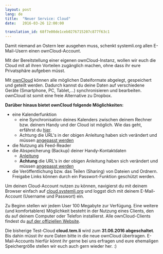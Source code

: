 ```yaml
---
layout: post 
lang: de 
title:  "Neuer Service: Cloud" 
date:   2016-03-26 12:00:00

translation_id: 68f7e00de1ceb0276715207c877f63c1
---
```



Damit niemand an Ostern leer ausgehen muss, schenkt systemli.org allen E-Mail-Usern einen ownCloud-Account. 

Mit der Bereitstellung einer eigenen ownCloud-Instanz, wollen wir euch die Cloud mit all ihren Vorteilen zugänglich machen, ohne dass ihr eure Privatsphäre aufgeben müsst.

Mit [ownCloud](https://owncloud.org) können alle möglichen Dateiformate abgelegt, gespeichert und geteilt werden. Dadurch kannst du deine Daten auf verschiedene Geräte (Smartphone, PC, Tablet,...) synchronisieren und bearbeiten. ownCloud ist somit eine freie Alternative zu Dropbox.


**Darüber hinaus bietet ownCloud folgende Möglichkeiten:**

* eine Kalenderfunktion
  - eine Synchronisation deines Kalenders zwischen deinem Rechner bzw. deinem Handy und der Cloud ist möglich. Wie das geht, erfährst du [hier](http://www.heise.de/ct/ausgabe/2013-11-Kalender-und-Kontakte-ueber-OwnCloud-synchronisieren-2322019.html).
  - Achtung die URL's in der obigen Anleitung haben sich verändert und müssen [angepasst werden](https://doc.owncloud.org/server/9.0/user_manual/pim/calendar.html#synchronizing-calendars-using-caldav) 
* die Nutzung als Feed-Reader
* die Abspeicherung (Backup) deiner Handy-Kontaktdaten
  - [Anleitung](http://www.heise.de/ct/ausgabe/2013-11-Kalender-und-Kontakte-ueber-OwnCloud-synchronisieren-2322019.html)
  - **Achtung** die URL's in der obigen Anleitung haben sich verändert und müssen [angepasst werden](https://doc.owncloud.org/server/9.0/user_manual/pim/calendar.html#synchronizing-calendars-using-caldav) 
* die Veröffentlichung bzw. das Teilen (Sharing) von Dateien und Ordnern. Freigabe Links können durch ein Passwort-Funktion geschützt werden.


Um deinen Cloud-Account nutzen zu können, navigierst du mit deinem Browser einfach auf [cloud.systemli.org](https://cloud.systemli.org) und loggst dich mit deinem E-Mail-Account (Username und Passwort) ein.

Zu Beginn stellen wir jedem User 100 Megabyte zur Verfügung.
Eine weitere (und komfortablere) Möglichkeit besteht in der Nutzung eines Clients, den du auf deinem Computer oder Telefon installierst. Alle ownCloud-Clients findest du [auf der offiziellen Website](https://owncloud.org/install/#install-clients).

Die bisherige Test-Cloud **cloud.tem.li** wird zum **31.06.2016 abgeschaltet**. Bis dahin müsst ihr eure Daten bitte in die neue ownCloud übertragen. E-Mail-Accounts hierfür könnt ihr gerne bei uns erfragen und eure ehemaligen Speichergröße stellen wir euch auch gern wieder her. :)

